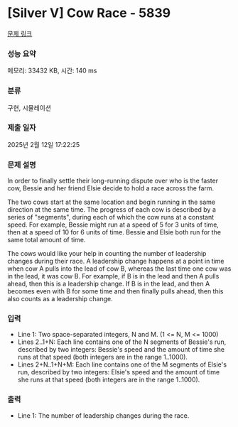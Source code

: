 # [Silver V] Cow Race - 5839 

[문제 링크](https://www.acmicpc.net/problem/5839) 

### 성능 요약

메모리: 33432 KB, 시간: 140 ms

### 분류

구현, 시뮬레이션

### 제출 일자

2025년 2월 12일 17:22:25

### 문제 설명

<p>In order to finally settle their long-running dispute over who is the faster cow, Bessie and her friend Elsie decide to hold a race across the farm.</p>

<p>The two cows start at the same location and begin running in the same direction at the same time. The progress of each cow is described by a series of "segments", during each of which the cow runs at a constant speed. For example, Bessie might run at a speed of 5 for 3 units of time, then at a speed of 10 for 6 units of time. Bessie and Elsie both run for the same total amount of time.</p>

<p>The cows would like your help in counting the number of leadership changes during their race. A leadership change happens at a point in time when cow A pulls into the lead of cow B, whereas the last time one cow was in the lead, it was cow B. For example, if B is in the lead and then A pulls ahead, then this is a leadership change. If B is in the lead, and then A becomes even with B for some time and then finally pulls ahead, then this also counts as a leadership change.</p>

### 입력 

 <ul>
	<li>Line 1: Two space-separated integers, N and M. (1 <= N, M <= 1000)</li>
	<li>Lines 2..1+N: Each line contains one of the N segments of Bessie's run, described by two integers: Bessie's speed and the amount of time she runs at that speed (both integers are in the range 1..1000).</li>
	<li>Lines 2+N..1+N+M: Each line contains one of the M segments of Elsie's run, described by two integers: Elsie's speed and the amount of time she runs at that speed (both integers are in the range 1..1000).</li>
</ul>

### 출력 

 <ul>
	<li>Line 1: The number of leadership changes during the race.</li>
</ul>


